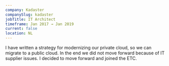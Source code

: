 ```yaml
---
company: Kadaster
companySlug: kadaster
jobTitle: IT Architect
timeframe: Jan 2017 → Jan 2019
current: false
location: NL
---
```

I have written a strategy for modernizing our private cloud, so we can migrate to a
public cloud. In the end we did not move forward because of IT supplier issues. I
decided to move forward and joined the ETC.